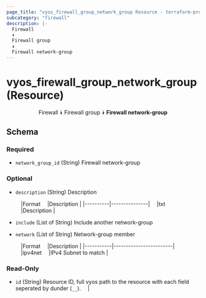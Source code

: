 ```yaml
---
page_title: "vyos_firewall_group_network_group Resource - terraform-provider-vyos"
subcategory: "firewall"
description: |-
  Firewall
  ⯯
  Firewall group
  ⯯
  Firewall network-group
---
```


# vyos_firewall_group_network_group (Resource)
<center>

Firewall
⯯
Firewall group
⯯
**Firewall network-group**


</center>

## Schema

### Required

- `network_group_id` (String) Firewall network-group

### Optional

- `description` (String) Description

    &emsp;|Format  &emsp;|Description  |
    |----------|---------------|
    &emsp;|txt     &emsp;|Description  |
- `include` (List of String) Include another network-group
- `network` (List of String) Network-group member

    &emsp;|Format   &emsp;|Description           |
    |-----------|------------------------|
    &emsp;|ipv4net  &emsp;|IPv4 Subnet to match  |

### Read-Only

- `id` (String) Resource ID, full vyos path to the resource with each field seperated by dunder (`__`).  &emsp;|
